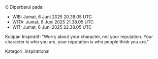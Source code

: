 ⏰ Diperbarui pada:
- WIB: Jumat, 6 Juni 2025 20.38.05 UTC
- WITA: Jumat, 6 Juni 2025 21.38.05 UTC
- WIT: Jumat, 6 Juni 2025 22.38.05 UTC

Kutipan Inspiratif:
"Worry about your character, not your reputation. Your character is who you are, your reputation is who people think you are."


Kategori: inspirational

